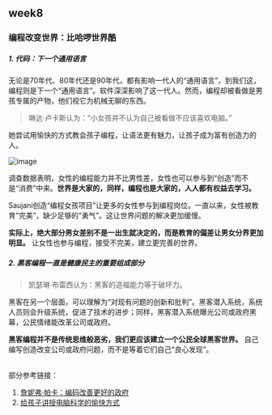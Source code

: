 ## week8

### 编程改变世界：比哈啰世界酷


##### 1. 代码：下一个通用语言

无论是70年代、80年代还是90年代，都有影响一代人的“通用语言”，到我们这，编程则是下一个“通用语言”。软件深深影响了这一代人。然而，编程却被看做是男孩专属的产物，他们视它为机械无聊的东西。<br>

> 琳达·卢卡斯认为：“小女孩并不认为自己被看做不应该喜欢电脑。”

她尝试用愉快的方式教会孩子编程，让语法更有魅力，让孩子成为富有创造力的人。

![image](https://note.youdao.com/yws/public/resource/578d1a89cd208723ad09bbddce1ae06f/xmlnote/5E4C8CD7F1BB4EDE94179EC6A4815030/1746)

调查数据表明，女性的编程能力并不比男性差，女性也可以参与到“创造”而不是“消费”中来。**世界是大家的，同样，编程也是大家的，人人都有权益去学习。**<br>

Saujani创造“编程女孩项目”让更多的女性参与到编程岗位。一直以来，女性被教育“完美”，缺少足够的“勇气”。这让世界问题的解决更加缓慢。<br>

**实际上，绝大部分男女差别不是一出生就决定的，而是教育的偏差让男女分界更加明显。**
让女性也参与编程，接受不完美，建立更完善的世界。<br>


##### 2. 黑客编程一直是健康民主的重要组成部分

> 凯瑟琳·布雷西认为：黑客的造福能力等于破坏力。

黑客在另一个层面，可以理解为“对现有问题的创新和批判”。黑客潜入系统，系统人员则会升级系统，促进了技术的进步；同样，黑客潜入系统曝光公司或政府黑幕，公民情绪能改革公司或政府。<br>

**黑客编程并不是传统思维般恶劣，我们更应该建立一个公民全球黑客世界。**
自己编写创造改变公司或政府问题，而不是等着它们自己“良心发现”。<br>
<br>


部分参考链接：
1. [詹妮弗·帕卡：编码改善更好的政府](https://www.ted.com/talks/jennifer_pahlka_coding_a_better_government?referrer=playlist-code_the_next_universal_langu&language=zh-cn)
2. [给孩子讲授电脑科学的愉快方式](https://www.ted.com/talks/linda_liukas_a_delightful_way_to_teach_kids_about_computers?&language=zh-CN)